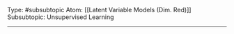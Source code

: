 Type: #subsubtopic 
Atom: [[Latent Variable Models (Dim. Red)]]
Subsubtopic: Unsupervised Learning

----
